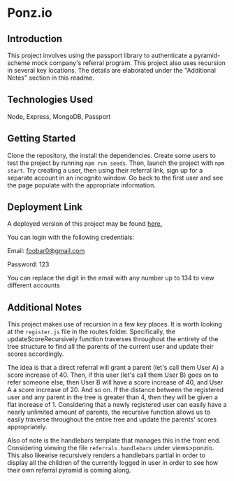# Ponz.io

## Introduction
This project involves using the passport library to authenticate a pyramid-scheme mock company's referral program. This project also uses recursion in several key locations. The details are elaborated under the "Additional Notes" section in this readme. 

## Technologies Used
Node, Express, MongoDB, Passport

## Getting Started
Clone the repository, the install the dependencies. Create some users to test the project by running `npm run seeds`. Then, launch the project with `npm start`. Try creating a user, then using their referral link, sign up for a separate account in an incognito window. Go back to the first user and see the page populate with the appropriate information.

## Deployment Link
A deployed version of this project may be found [here.](https://shielded-escarpment-47453.herokuapp.com/)

You can login with the following credentials:

Email: foobar0@gmail.com

Password: 123

You can replace the digit in the email with any number up to 134 to view different accounts

## Additional Notes
This project makes use of recursion in a few key places. It is worth looking at the `register.js` file in the routes folder. Specifically, the updateScoreRecursively function traverses throughout the entirety of the tree structure to find all the parents of the current user and update their scores accordingly. 

The idea is that a direct referral will grant a parent (let's call them User A) a score increase of 40. Then, if this user (let's call them User B) goes on to refer someone else, then User B will have a score increase of 40, and User A a score increase of 20. And so on. If the distance between the registered user and any parent in the tree is greater than 4, then they will be given a flat increase of 1. Considering that a newly registered user can easily have a nearly unlimited amount of parents, the recursive function allows us to easily traverse throughout the entire tree and update the parents' scores appropriately.

Also of note is the handlebars template that manages this in the front end. Considering viewing the file `referrals.handlebars` under views>ponzio. This also likewise recursively renders a handlebars partial in order to display all the children of the currently logged in user in order to see how their own referral pyramid is coming along. 